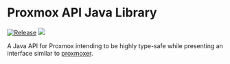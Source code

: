 # Proxmox API Java Library

[![Release](https://jitpack.io/v/JakeHillion/proxmox-java.svg)](https://jitpack.io/JakeHillion/proxmox-java)
[![](https://jitci.com/gh/JakeHillion/proxmox-java/svg)](https://jitci.com/gh/JakeHillion/proxmox-java)

A Java API for Proxmox intending to be highly type-safe while presenting an interface similar to [proxmoxer](https://github.com/proxmoxer/proxmoxer).
